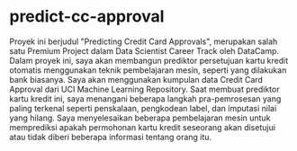 # predict-cc-approval
Proyek ini berjudul "Predicting Credit Card Approvals", merupakan salah satu Premium Project dalam Data Scientist Career Track oleh DataCamp.
Dalam proyek ini, saya akan membangun prediktor persetujuan kartu kredit otomatis menggunakan teknik pembelajaran mesin, seperti yang dilakukan bank biasanya. Saya akan menggunakan kumpulan data Credit Card Approval dari UCI Machine Learning Repository. Saat membuat prediktor kartu kredit ini, saya menangani beberapa langkah pra-pemrosesan yang paling terkenal seperti penskalaan, pengkodean label, dan imputasi nilai yang hilang. Saya menyelesaikan beberapa pembelajaran mesin untuk memprediksi apakah permohonan kartu kredit seseorang akan disetujui atau tidak diberi beberapa informasi tentang orang itu.
